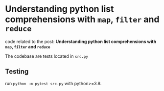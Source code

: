 # Understanding python list comprehensions with `map`, `filter` and `reduce`

code related to the post: **Understanding python list comprehensions with `map`, `filter` and `reduce`**

The codebase are tests located in `src.py`

## Testing

run `python -m pytest src.py` with python>=3.8.

